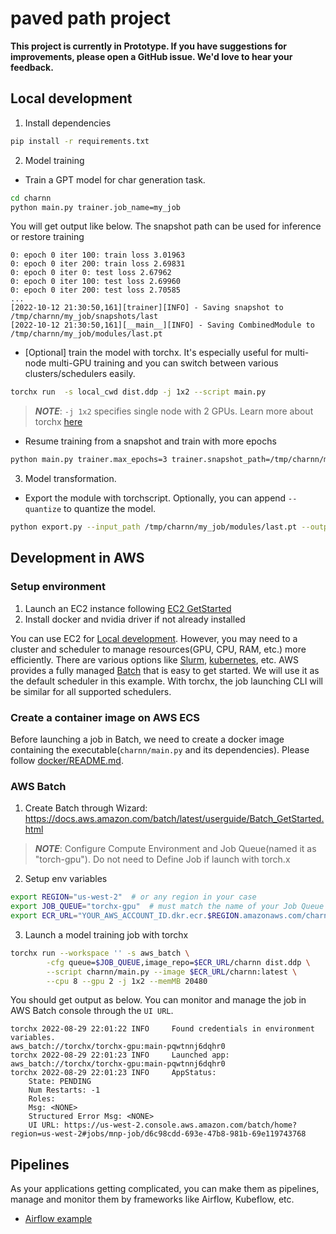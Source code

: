 # paved path project

**This project is currently in Prototype. If you have suggestions for improvements, please open a GitHub issue. We'd love to hear your feedback.**

## Local development
1. Install dependencies
```bash
pip install -r requirements.txt
```

2. Model training
* Train a GPT model for char generation task.
```bash
cd charnn
python main.py trainer.job_name=my_job
```
You will get output like below. The snapshot path can be used for inference or restore training
```
0: epoch 0 iter 100: train loss 3.01963
0: epoch 0 iter 200: train loss 2.69831
0: epoch 0 iter 0: test loss 2.67962
0: epoch 0 iter 100: test loss 2.69960
0: epoch 0 iter 200: test loss 2.70585
...
[2022-10-12 21:30:50,161][trainer][INFO] - Saving snapshot to /tmp/charnn/my_job/snapshots/last
[2022-10-12 21:30:50,161][__main__][INFO] - Saving CombinedModule to /tmp/charnn/my_job/modules/last.pt
```
* [Optional] train the model with torchx. It's especially useful for multi-node multi-GPU training and
you can switch between various clusters/schedulers easily.
```bash
torchx run  -s local_cwd dist.ddp -j 1x2 --script main.py
```
> **_NOTE_**: `-j 1x2` specifies single node with 2 GPUs. Learn more about torchx [here](https://pytorch.org/torchx/latest/)

* Resume training from a snapshot and train with more epochs
```bash
python main.py trainer.max_epochs=3 trainer.snapshot_path=/tmp/charnn/my_job/snapshots/last
```

3. Model transformation.
* Export the module with torchscript. Optionally, you can append `--quantize` to quantize the model.
```bash
python export.py --input_path /tmp/charnn/my_job/modules/last.pt --output_path /tmp/charnn/my_job/modules/export.pt --torchscript
```

## Development in AWS
### Setup environment
1. Launch an EC2 instance following [EC2 GetStarted](https://docs.aws.amazon.com/AWSEC2/latest/UserGuide/EC2_GetStarted.html)
2. Install docker and nvidia driver if not already installed

You can use EC2 for [Local development](#Local-development). However, you may need to a cluster and scheduler to manage resources(GPU, CPU, RAM, etc.) more efficiently. There are various options like [Slurm](https://slurm.schedmd.com/documentation.html), [kubernetes](https://kubernetes.io/), etc. AWS provides a fully managed [Batch](https://aws.amazon.com/batch/) that is easy to get started. We will use it as the default scheduler in this example. With torchx, the job launching CLI will be similar for all supported schedulers.

### Create a container image on AWS ECS
Before launching a job in Batch, we need to create a docker image containing the executable(`charnn/main.py` and its dependencies). Please follow [docker/README.md](https://github.com/facebookresearch/recipes/tree/main/torchrecipes/paved_path/docker).

### AWS Batch
1. Create Batch through Wizard: https://docs.aws.amazon.com/batch/latest/userguide/Batch_GetStarted.html
  > **_NOTE_**: Configure Compute Environment and Job Queue(named it as "torch-gpu"). Do not need to Define Job if launch with torch.x
2. Setup env variables
```bash
export REGION="us-west-2"  # or any region in your case
export JOB_QUEUE="torchx-gpu"  # must match the name of your Job Queue
export ECR_URL="YOUR_AWS_ACCOUNT_ID.dkr.ecr.$REGION.amazonaws.com/charnn"  # defined in docker/README.md
```
3. Launch a model training job with torchx
```bash
torchx run --workspace '' -s aws_batch \
        -cfg queue=$JOB_QUEUE,image_repo=$ECR_URL/charnn dist.ddp \
        --script charnn/main.py --image $ECR_URL/charnn:latest \
        --cpu 8 --gpu 2 -j 1x2 --memMB 20480
```
You should get output as below. You can monitor and manage the job in AWS Batch console through the `UI URL`.
```
torchx 2022-08-29 22:01:22 INFO     Found credentials in environment variables.
aws_batch://torchx/torchx-gpu:main-pqwtnnj6dqhr0
torchx 2022-08-29 22:01:23 INFO     Launched app: aws_batch://torchx/torchx-gpu:main-pqwtnnj6dqhr0
torchx 2022-08-29 22:01:23 INFO     AppStatus:
    State: PENDING
    Num Restarts: -1
    Roles:
    Msg: <NONE>
    Structured Error Msg: <NONE>
    UI URL: https://us-west-2.console.aws.amazon.com/batch/home?region=us-west-2#jobs/mnp-job/d6c98cdd-693e-47b8-981b-69e119743768
```

## Pipelines
As your applications getting complicated, you can make them as pipelines, manage and monitor them by frameworks like Airflow, Kubeflow, etc.
* [Airflow example](https://github.com/facebookresearch/recipes/tree/main/torchrecipes/paved_path/airflow)
